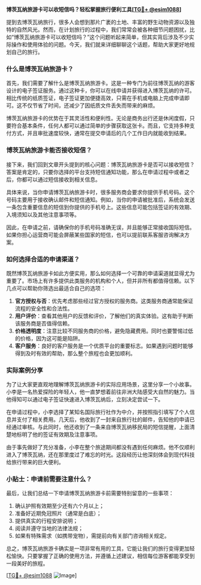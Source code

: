 **博茨瓦纳旅游卡可以收短信吗？轻松掌握旅行便利工具[[TG💪+ @esim1088](https://t.me/s/esim1088)]**

提到去博茨瓦纳旅行，很多人会想到那片广袤的土地、丰富的野生动物资源以及独特的自然风光。然而，在计划旅行的过程中，我们常常会被各种细节问题困扰，比如“博茨瓦纳旅游卡可以收短信吗？”这个问题听起来简单，但其实背后涉及不少实际操作和使用体验的问题。今天，我们就来详细聊聊这个话题，帮助大家更好地规划自己的旅行。

### 什么是博茨瓦纳旅游卡？

首先，我们需要了解什么是博茨瓦纳旅游卡。这是一种专门为前往博茨瓦纳的游客设计的电子签证服务。通过这种卡，你可以在线申请并获得进入博茨瓦纳的许可。相比传统的纸质签证，电子签证更加便捷高效，只需在手机或电脑上完成申请即可。这不仅节省了时间，还减少了因纸质文件丢失而带来的麻烦。

博茨瓦纳旅游卡的优势在于其灵活性和便利性。无论是商务出行还是休闲度假，只要符合基本条件，任何人都可以通过简单的步骤获取这张卡。而且，它支持多种支付方式，并且审批速度较快，通常在提交申请后的几个工作日内就能收到结果。

### 博茨瓦纳旅游卡能否接收短信？

接下来，我们回到文章开头提到的核心问题：博茨瓦纳旅游卡是否可以接收短信？答案是肯定的，只要你选择的平台支持短信通知功能，那么在申请过程中或者之后，你都可以通过短信接收到相关信息。

具体来说，当你申请博茨瓦纳旅游卡时，很多服务商会要求你提供手机号码。这个号码主要用于接收确认邮件和短信通知。例如，当你的申请被批准后，系统会发送一条包含重要信息的短信到你提供的手机号上。这些信息可能包括签证的有效期、入境须知以及其他注意事项等。

因此，在申请之前，请确保你的手机号码准确无误，并且能够正常接收国际短信。如果你担心运营商可能会屏蔽某些国家的短信，也可以提前联系客服咨询解决方案。

### 如何选择合适的申请渠道？

既然博茨瓦纳旅游卡如此方便实用，那么如何选择一个可靠的申请渠道就显得尤为重要了。市场上有许多提供此类服务的机构和个人，但并非所有都值得信赖。以下几点可以帮助你筛选出最适合自己的选项：

1. **官方授权与否**：优先考虑那些经过官方授权的服务商。这类服务商通常能保证流程的安全性和合法性。
2. **用户评价**：查看其他用户的反馈和评价，了解他们的真实体验。这有助于判断该服务商是否值得信赖。
3. **价格透明度**：注意比较不同服务商的价格，避免隐藏费用。同时也要警惕过低的价格，因为这可能是陷阱。
4. **客户服务**：良好的客户服务是一个优质平台的重要标志。如果遇到问题时能够得到及时有效的帮助，那么整个旅程也会更加顺利。

### 实际案例分享

为了让大家更直观地理解博茨瓦纳旅游卡的实际应用场景，这里分享一个小故事。小李是一名热爱探险的年轻人，他一直梦想着前往非洲大陆感受大自然的魅力。当他得知可以通过电子签证快速进入博茨瓦纳后，立刻决定尝试一下。

在申请过程中，小李选择了某知名国际旅行社作为中介，并按照指引填写了个人信息并支付了相关费用。几天后，他收到了一封来自旅行社的邮件，告知他的申请已经通过审核。与此同时，他还收到了一条来自博茨瓦纳移民局的短信提醒，上面清楚地标明了他的签证有效期及注意事项。

由于事先做好了充分准备，小李在整个旅途期间都没有遇到任何麻烦。他不仅顺利进入了博茨瓦纳，还在那里度过了难忘的时光。这段经历让他深刻体会到现代科技给旅行带来的巨大便利。

### 小贴士：申请前需要注意什么？

最后，让我们总结一下申请博茨瓦纳旅游卡前需要特别留意的一些事项：

1. 确认护照有效期至少还有六个月以上；
2. 准备好近期免冠照片（通常是白底）；
3. 提供真实的行程安排说明；
4. 阅读并遵守当地的法律法规；
5. 如果有特殊需求（如携带宠物），需提前向有关部门咨询相关规定。

总之，博茨瓦纳旅游卡确实是一项非常有用的工具，它能让我们的旅行变得更加轻松愉快。只要掌握了正确的使用方法，并遵循上述建议，相信每位游客都能享受到一段美好的旅程。

[[TG💪+ @esim1088](https://t.me/s/esim1088) ![Image](https://i.postimg.cc/4NQfJmqS/Snipaste-2025-05-13-00-14-12.png)]